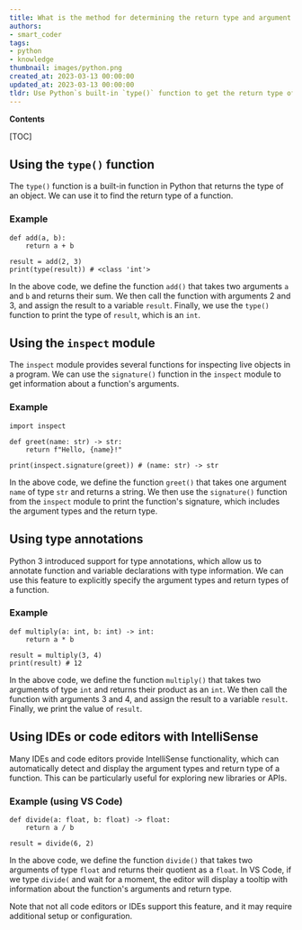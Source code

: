 ```yaml
---
title: What is the method for determining the return type and argument types of a function?
authors:
- smart_coder
tags:
- python
- knowledge
thumbnail: images/python.png
created_at: 2023-03-13 00:00:00
updated_at: 2023-03-13 00:00:00
tldr: Use Python`s built-in `type()` function to get the return type of a function, and the `inspect` module`s `signature()` function to get the argument types.
---
```


**Contents**

[TOC]

## Using the `type()` function

The `type()` function is a built-in function in Python that returns the type of an object. We can use it to find the return type of a function. 

### Example
```
def add(a, b):
    return a + b

result = add(2, 3)
print(type(result)) # <class 'int'>
```

In the above code, we define the function `add()` that takes two arguments `a` and `b` and returns their sum. We then call the function with arguments 2 and 3, and assign the result to a variable `result`. Finally, we use the `type()` function to print the type of `result`, which is an `int`.

## Using the `inspect` module

The `inspect` module provides several functions for inspecting live objects in a program. We can use the `signature()` function in the `inspect` module to get information about a function's arguments.

### Example
```
import inspect

def greet(name: str) -> str:
    return f"Hello, {name}!"

print(inspect.signature(greet)) # (name: str) -> str
```

In the above code, we define the function `greet()` that takes one argument `name` of type `str` and returns a string. We then use the `signature()` function from the `inspect` module to print the function's signature, which includes the argument types and the return type.

## Using type annotations

Python 3 introduced support for type annotations, which allow us to annotate function and variable declarations with type information. We can use this feature to explicitly specify the argument types and return types of a function.

### Example
```
def multiply(a: int, b: int) -> int:
    return a * b

result = multiply(3, 4)
print(result) # 12
```

In the above code, we define the function `multiply()` that takes two arguments of type `int` and returns their product as an `int`. We then call the function with arguments 3 and 4, and assign the result to a variable `result`. Finally, we print the value of `result`.

## Using IDEs or code editors with IntelliSense

Many IDEs and code editors provide IntelliSense functionality, which can automatically detect and display the argument types and return type of a function. This can be particularly useful for exploring new libraries or APIs.

### Example (using VS Code)
```
def divide(a: float, b: float) -> float:
    return a / b

result = divide(6, 2)
```

In the above code, we define the function `divide()` that takes two arguments of type `float` and returns their quotient as a `float`. In VS Code, if we type `divide(` and wait for a moment, the editor will display a tooltip with information about the function's arguments and return type.

Note that not all code editors or IDEs support this feature, and it may require additional setup or configuration.
